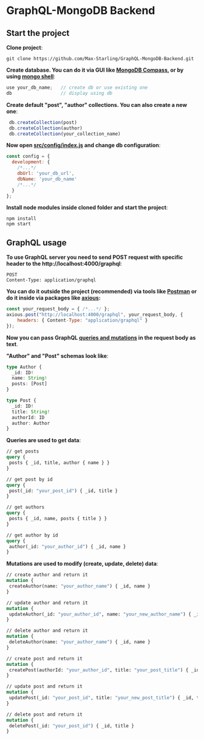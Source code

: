 # GraphQL-MongoDB Backend

## Start the project

**Clone project**: 
```git
git clone https://github.com/Max-Starling/GraphQL-MongoDB-Backend.git
```
**Create database. You can do it via GUI like [MongoDB Compass](https://www.mongodb.com/products/compass), or by using [mongo shell](https://docs.mongodb.com/manual/mongo/)**:
```js
use your_db_name;   // create db or use existing one
db                  // display using db
```
**Create default "post", "author" collections. You can also create a new one**:
```js
 db.createCollection(post)
 db.createCollection(author)
 db.createCollection(your_collection_name)
```

**Now open [src/config/index.js](https://github.com/Max-Starling/Koa-GraphQL-MongoDB-Training/blob/master/src/config/index.js) and change db configuration**:
```js
const config = {
  development: {
    /*...*/
    dbUrl: 'your_db_url',
    dbName: 'your_db_name'
    /*...*/
  }
};
```

**Install node modules inside cloned folder and start the project**:
```npm
npm install
npm start
```

## GraphQL usage

**To use GraphQL server you need to send POST request with specific header to the http://localhost:4000/graphql**:
```http
POST 
Content-Type: application/graphql
```
**You can do it outside the project (recommended) via tools like [Postman](https://www.getpostman.com/) or do it inside via packages like [axious](https://github.com/axios/axios):**
```js
const your_request_body = { /*...*/ };
axious.post("http://localhost:4000/graphql", your_request_body, {
    headers: { Content-Type: "application/graphql" }
});
```
**Now you can pass GraphQL [queries and mutations](https://graphql.org/learn/queries/) in the request body as text**.  

**"Author" and "Post" schemas look like**:
```typescript
type Author {
  _id: ID!
  name: String!
  posts: [Post]
}

type Post {
  _id: ID!
  title: String!
  authorId: ID
  author: Author
}
```

**Queries are used to get data**:
```GraphQL
// get posts
query {
 posts { _id, title, author { name } }
}

// get post by id
query {
 post(_id: "your_post_id") { _id, title }
}

// get authors
query {
 posts { _id, name, posts { title } }
}

// get author by id
query {
 author(_id: "your_author_id") { _id, name }
}
```
**Mutations are used to modify (create, update, delete) data**:
```GraphQL
// create author and return it
mutation {
 createAuthor(name: "your_author_name") { _id, name }
}

// update author and return it
mutation {
 updateAuthor(_id: "your_author_id", name: "your_new_author_name") { _id, name }
}

// delete author and return it
mutation {
 deleteAuthor(name: "your_author_name") { _id, name }
}

// create post and return it
mutation {
 createPost(authorId: "your_author_id", title: "your_post_title") { _id, title }
}

// update post and return it
mutation {
 updatePost(_id: "your_post_id", title: "your_new_post_title") { _id, title }
}

// delete post and return it
mutation {
 deletePost(_id: "your_post_id") { _id, title }
}
```
